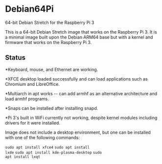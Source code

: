 # Debian64Pi
64-bit Debian Stretch for the Raspberry Pi 3

This is a 64-bit Debian Stretch image that works on the Raspberry Pi 3. It is a minimal image built upon the Debian ARM64 base but with a kernel and firmware that works on the Raspberry Pi 3.

## Status
*Keyboard, mouse, and Ethernet are working.

*XFCE desktop loaded successfully and can load applications such as Chromium and LibreOffice.

*Multiarch in apt works -- can add armhf as an alternative architecture and load armhf programs.

*Snaps can be installed after installing snapd.

*Pi 3's built in WiFi currently not working, despite kernel modules including drivers for it were installed.

Image does not include a desktop environment, but one can be installed with one of the following commands:

<code>sudo apt install xfce4</code>
<code>sudo apt install lxde</code>
<code>sudo apt install kde-plasma-desktop</code>
<code>sudo apt install lxqt</code>


